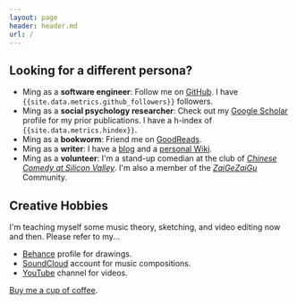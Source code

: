 ```yaml
---
layout: page
header: header.md
url: /
---
```


## Looking for a different persona?

- Ming as a **software engineer**: Follow me on [GitHub](https://github.com/tslmy). I have `{{site.data.metrics.github_followers}}` followers.
- Ming as a **social psychology researcher**: Check out my [Google Scholar](https://scholar.google.com/citations?user=rSJ_vnYAAAAJ) profile for my prior publications. I have a h-index of `{{site.data.metrics.hindex}}`.
- Ming as a **bookworm**: Friend me on [GoodReads](https://www.goodreads.com/user/show/65767626-mingyang).
- Ming as a **writer**: I have a [blog](https://lmy.medium.com/) and a [personal Wiki](https://tslmy.gitbook.io/k/).
- Ming as a **volunteer**: I'm a stand-up comedian at the club of [_Chinese Comedy at Silicon Valley_](https://ggtkx.org/en/). I'm also a member of the [_ZaiGeZaiGu_](https://zgzg.io/) Community.

## Creative Hobbies

I'm teaching myself some music theory, sketching, and video editing now and then. Please refer to my...

- [Behance](https://behance.net/mingyli) profile for drawings.
- [SoundCloud](https://soundcloud.com/tslmy) account for music compositions.
- [YouTube](https://www.youtube.com/user/Tslmy/videos) channel for videos.

[Buy me a cup of coffee](https://ko-fi.com/mingyli).
